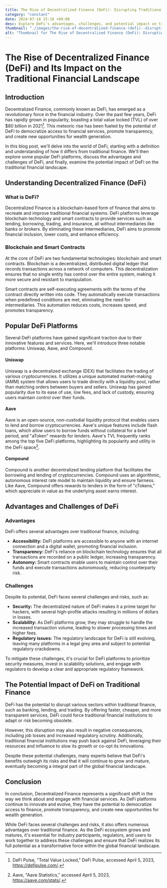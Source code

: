 ```yaml
---
title: The Rise of Decentralized Finance (DeFi)- Disrupting Traditional Finance
category: "constant"
date: 2024-07-18 15:18 +09:00
desc: Explore DeFi's advantages, challenges, and potential impact on traditional finance. Learn about popular platforms like Uniswap, Aave, and Compound.
thumbnail: "./images/the-rise-of-decentralized-finance-(defi)--disrupting-traditional-finance.png"
alt: "Thumbnail for The Rise of Decentralized Finance (DeFi): Disrupting Traditional Finance"
---
```


# The Rise of Decentralized Finance (DeFi) and Its Impact on the Traditional Financial Landscape

## Introduction

Decentralized Finance, commonly known as DeFi, has emerged as a revolutionary force in the financial industry. Over the past few years, DeFi has rapidly grown in popularity, boasting a total value locked (TVL) of over $80 billion in 2021[^1^]. This meteoric rise has been fueled by the potential of DeFi to democratize access to financial services, promote transparency, and create new opportunities for wealth generation.

In this blog post, we'll delve into the world of DeFi, starting with a definition and understanding of how it differs from traditional finance. We'll then explore some popular DeFi platforms, discuss the advantages and challenges of DeFi, and finally, examine the potential impact of DeFi on the traditional financial landscape.

## Understanding Decentralized Finance (DeFi)

### What is DeFi?

Decentralized Finance is a blockchain-based form of finance that aims to recreate and improve traditional financial systems. DeFi platforms leverage blockchain technology and smart contracts to provide services such as lending, borrowing, trading, and insurance, all without intermediaries like banks or brokers. By eliminating these intermediaries, DeFi aims to promote financial inclusion, lower costs, and enhance efficiency.

### Blockchain and Smart Contracts

At the core of DeFi are two fundamental technologies: blockchain and smart contracts. Blockchain is a decentralized, distributed digital ledger that records transactions across a network of computers. This decentralization ensures that no single entity has control over the entire system, making it more secure and resistant to manipulation.

Smart contracts are self-executing agreements with the terms of the contract directly written into code. They automatically execute transactions when predefined conditions are met, eliminating the need for intermediaries. This automation reduces costs, increases speed, and promotes transparency.

## Popular DeFi Platforms

Several DeFi platforms have gained significant traction due to their innovative features and services. Here, we'll introduce three notable platforms: Uniswap, Aave, and Compound.

#### Uniswap

Uniswap is a decentralized exchange (DEX) that facilitates the trading of various cryptocurrencies. It utilizes a unique automated market-making (AMM) system that allows users to trade directly with a liquidity pool, rather than matching orders between buyers and sellers. Uniswap has gained popularity due to its ease of use, low fees, and lack of custody, ensuring users maintain control over their funds.

#### Aave

Aave is an open-source, non-custodial liquidity protocol that enables users to lend and borrow cryptocurrencies. Aave's unique features include flash loans, which allow users to borrow funds without collateral for a brief period, and "aToken" rewards for lenders. Aave's TVL frequently ranks among the top five DeFi platforms, highlighting its popularity and utility in the DeFi space[^2^].

#### Compound

Compound is another decentralized lending platform that facilitates the borrowing and lending of cryptocurrencies. Compound uses an algorithmic, autonomous interest rate model to maintain liquidity and ensure fairness. Like Aave, Compound offers rewards to lenders in the form of "cTokens," which appreciate in value as the underlying asset earns interest.

## Advantages and Challenges of DeFi

### Advantages

DeFi offers several advantages over traditional finance, including:

- **Accessibility:** DeFi platforms are accessible to anyone with an internet connection and a digital wallet, promoting financial inclusion.
- **Transparency:** DeFi's reliance on blockchain technology ensures that all transactions are recorded on a public ledger, increasing transparency.
- **Autonomy:** Smart contracts enable users to maintain control over their funds and execute transactions autonomously, reducing counterparty risk.

### Challenges

Despite its potential, DeFi faces several challenges and risks, such as:

- **Security:** The decentralized nature of DeFi makes it a prime target for hackers, with several high-profile attacks resulting in millions of dollars in losses.
- **Scalability:** As DeFi platforms grow, they may struggle to handle the increased transaction volume, leading to slower processing times and higher fees.
- **Regulatory issues:** The regulatory landscape for DeFi is still evolving, leaving many platforms in a legal grey area and subject to potential regulatory crackdowns.

To mitigate these challenges, it's crucial for DeFi platforms to prioritize security measures, invest in scalability solutions, and engage with regulators to develop a clear and appropriate regulatory framework.

## The Potential Impact of DeFi on Traditional Finance

DeFi has the potential to disrupt various sectors within traditional finance, such as banking, lending, and trading. By offering faster, cheaper, and more transparent services, DeFi could force traditional financial institutions to adapt or risk becoming obsolete.

However, this disruption may also result in negative consequences, including job losses and increased regulatory scrutiny. Additionally, traditional financial institutions may push back against DeFi, leveraging their resources and influence to slow its growth or co-opt its innovations.

Despite these potential challenges, many experts believe that DeFi's benefits outweigh its risks and that it will continue to grow and mature, eventually becoming a integral part of the global financial landscape.

## Conclusion

In conclusion, Decentralized Finance represents a significant shift in the way we think about and engage with financial services. As DeFi platforms continue to innovate and evolve, they have the potential to democratize access to finance, promote transparency, and create new opportunities for wealth generation.

While DeFi faces several challenges and risks, it also offers numerous advantages over traditional finance. As the DeFi ecosystem grows and matures, it's essential for industry participants, regulators, and users to work together to address these challenges and ensure that DeFi realizes its full potential as a transformative force within the global financial landscape.

[^1^]: DeFi Pulse, "Total Value Locked," DeFi Pulse, accessed April 5, 2023, https://defipulse.com/.
[^2^]: Aave, "Aave Statistics," accessed April 5, 2023, https://aave.com/stats/.